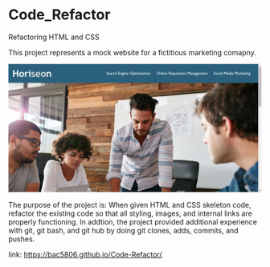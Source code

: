 # Code_Refactor
Refactoring HTML and CSS 

This project represents a mock website for a fictitious marketing comapny.

![alt text](assets/images/code_refactor1.png)

The purpose of the project is: 
When given HTML and CSS skeleton code, refactor the existing code so that all styling, images, and internal links
are properly functioning. In addtion, the project provided additional experience with git, git bash, and git hub by doing
git clones, adds, commits, and pushes. 

link: https://bac5806.github.io/Code-Refactor/.

